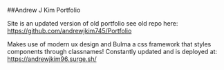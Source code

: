 ##Andrew J Kim Portfolio






Site is an updated version of old portfolio see old repo here: https://github.com/andrewjkim745/Portfolio






Makes use of modern ux design and Bulma a css framework that styles components through classnames! Constantly updated and is deployed at: https://andrewjkim96.surge.sh/
